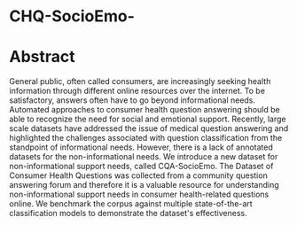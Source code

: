 # CHQ-SocioEmo-
# Abstract 
General public, often called consumers, are increasingly seeking health information through different online resources over the internet. To be satisfactory, answers often have to go beyond informational needs. Automated approaches to consumer health question answering should be able to recognize the need for social and emotional support. Recently, large scale datasets have addressed the issue of medical question answering and highlighted the challenges associated with question classification from the standpoint of informational needs. However, there is a lack of annotated datasets for the non-informational needs. We introduce a new dataset for non-informational support needs, called CQA-SocioEmo. The Dataset of Consumer Health Questions was collected from a community question answering forum and therefore it is a valuable resource for understanding non-informational support needs in consumer health-related questions online. We benchmark the corpus against multiple state-of-the-art classification models to demonstrate the dataset's effectiveness. 

